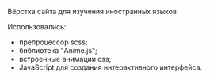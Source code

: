 Вёрстка сайта для изучения иностранных языков.

Использовались:
- препроцессор scss;
- библиотека "Anime.js";
- встроенные анимации css;
- JavaScript для создания интерактивного интерфейса.
